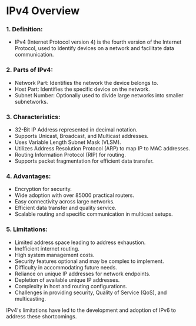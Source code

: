 # IPv4 Overview

### 1. Definition:
   - IPv4 (Internet Protocol version 4) is the fourth version of the Internet Protocol, used to identify devices on a network and facilitate data communication.

### 2. Parts of IPv4:
   - Network Part: Identifies the network the device belongs to.
   - Host Part: Identifies the specific device on the network.
   - Subnet Number: Optionally used to divide large networks into smaller subnetworks.

### 3. Characteristics:
   - 32-Bit IP Address represented in decimal notation.
   - Supports Unicast, Broadcast, and Multicast addresses.
   - Uses Variable Length Subnet Mask (VLSM).
   - Utilizes Address Resolution Protocol (ARP) to map IP to MAC addresses.
   - Routing Information Protocol (RIP) for routing.
   - Supports packet fragmentation for efficient data transfer.

### 4. Advantages:
   - Encryption for security.
   - Wide adoption with over 85000 practical routers.
   - Easy connectivity across large networks.
   - Efficient data transfer and quality service.
   - Scalable routing and specific communication in multicast setups.

### 5. Limitations:
   - Limited address space leading to address exhaustion.
   - Inefficient internet routing.
   - High system management costs.
   - Security features optional and may be complex to implement.
   - Difficulty in accommodating future needs.
   - Reliance on unique IP addresses for network endpoints.
   - Depletion of available unique IP addresses.
   - Complexity in host and routing configurations.
   - Challenges in providing security, Quality of Service (QoS), and multicasting.

IPv4's limitations have led to the development and adoption of IPv6 to address these shortcomings.
